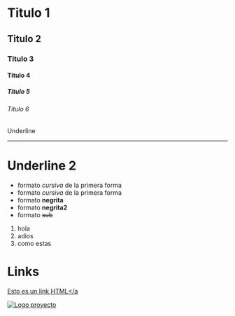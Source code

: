 # Titulo 1
## Titulo 2
### Titulo 3
#### Titulo 4
##### Titulo 5
###### Titulo 6
Underline
_____________

Underline 2
============

- formato *cursiva* de la primera forma
- formato _cursiva_ de la primera forma
- formato **negrita**
- formato __negrita2__
- formato ~~sub~~

1. hola
2. adios
3. como estas

# Links
<a href="https://www.youtube.com/watch?v=SqGpCMO4kW8">Esto es un link HTML</a
         
![Logo proyecto](https://www.google.com/url?sa=i&url=https%3A%2F%2Fgithub.com%2Fpanterino&psig=AOvVaw0VKWpEsaCn0561uKVMjezU&ust=1603370111197000&source=images&cd=vfe&ved=0CAIQjRxqFwoTCJDdvLbZxewCFQAAAAAdAAAAABAD)

